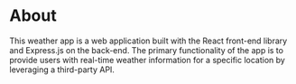 # About
This weather app is a web application built with the React front-end library and Express.js on the back-end. The primary functionality of the app is to provide users with real-time weather information for a specific location by leveraging a third-party API.
